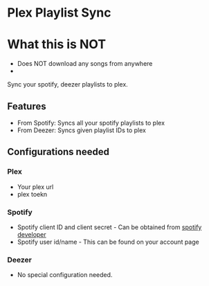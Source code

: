 # Plex Playlist Sync
# What this is NOT
* Does NOT download any songs from anywhere
* 

Sync your spotify, deezer playlists to plex.

## Features
* From Spotify: Syncs all your spotify playlists to plex
* From Deezer: Syncs given playlist IDs to plex

## Configurations needed
### Plex
* Your plex url
* plex toekn

### Spotify
* Spotify client ID and client secret - Can be obtained from [spotify developer](https://www.google.com/url?sa=t&rct=j&q=&esrc=s&source=web&cd=&cad=rja&uact=8&ved=2ahUKEwi_9bCygbHyAhXbG80KHQjmCT0QFnoECAkQAw&url=https%3A%2F%2Fdeveloper.spotify.com%2Fdashboard%2F&usg=AOvVaw3zu9Io8tYd2ulT_6rKNkyc)
* Spotify user id/name - This can be found on your account page

### Deezer
* No special configuration needed.
